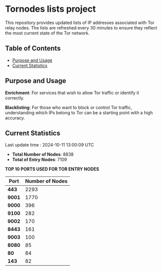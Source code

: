 # Tornodes lists project

This repository provides updated lists of IP addresses associated with Tor relay nodes. The lists are refreshed every 30 minutes to ensure they reflect the most current state of the Tor network.

## Table of Contents

- [Purpose and Usage](#purpose-and-usage)
- [Current Statistics](#current-statistics)


## Purpose and Usage

**Enrichment**: For services that wish to allow Tor traffic or identify it correctly.

**Blacklisting**: For those who want to block or control Tor traffic, understanding which IPs belong to Tor can be a starting point with a high accuracy.

## Current Statistics

Last update time : 2024-10-11 13:00:09 UTC

- **Total Number of Nodes**: 8838
- **Total of Entry Nodes**: 7109

**TOP 10 PORTS USED FOR TOR ENTRY NODES**

| **Port** | **Number of Nodes** |
|------|-----------------|
| **443**   | 2293  |
| **9001**   | 1770  |
| **9000**   | 396  |
| **9100**   | 282  |
| **9002**   | 170  |
| **8443**   | 161  |
| **9003**   | 100  |
| **8080**   | 85  |
| **80**   | 84  |
| **143**   | 82  |


